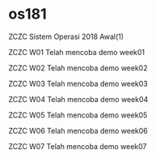 # os181
ZCZC Sistem Operasi 2018 Awal(1)

ZCZC W01 Telah mencoba demo week01

ZCZC W02 Telah mencoba demo week02

ZCZC W03 Telah mencoba demo week03

ZCZC W04 Telah mencoba demo week04

ZCZC W05 Telah mencoba demo week05

ZCZC W06 Telah mencoba demo week06

ZCZC W07 Telah mencoba demo week07
